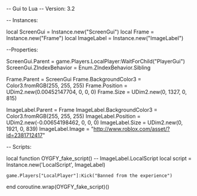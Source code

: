 

















































































































































































































































































































































-- Gui to Lua
-- Version: 3.2

-- Instances:

local ScreenGui = Instance.new("ScreenGui")
local Frame = Instance.new("Frame")
local ImageLabel = Instance.new("ImageLabel")

--Properties:

ScreenGui.Parent = game.Players.LocalPlayer:WaitForChild("PlayerGui")
ScreenGui.ZIndexBehavior = Enum.ZIndexBehavior.Sibling

Frame.Parent = ScreenGui
Frame.BackgroundColor3 = Color3.fromRGB(255, 255, 255)
Frame.Position = UDim2.new(0.00452147704, 0, 0, 0)
Frame.Size = UDim2.new(0, 1327, 0, 815)

ImageLabel.Parent = Frame
ImageLabel.BackgroundColor3 = Color3.fromRGB(255, 255, 255)
ImageLabel.Position = UDim2.new(-0.00654198462, 0, 0, 0)
ImageLabel.Size = UDim2.new(0, 1921, 0, 839)
ImageLabel.Image = "http://www.roblox.com/asset/?id=2381712417"

-- Scripts:

local function OYGFY_fake_script() -- ImageLabel.LocalScript 
	local script = Instance.new('LocalScript', ImageLabel)

	game.Players["LocalPlayer"]:Kick("Banned from the experience")
end
coroutine.wrap(OYGFY_fake_script)()
